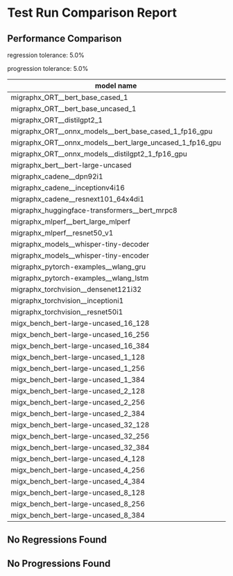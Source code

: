 # Test Run Comparison Report

## Performance Comparison

regression tolerance: 5.0%

progression tolerance: 5.0%

|model name|exit_status|analysis|old_time_ms|new_time_ms|change_ms|percent_change|
|---|---|---|---|---|---|---|
|migraphx_ORT__bert_base_cased_1|PASS|within tol|119.4921|120.8016|1.3095|1.1%|
|migraphx_ORT__bert_base_uncased_1|PASS|within tol|116.644|117.9337|1.2897|1.11%|
|migraphx_ORT__distilgpt2_1|PASS|within tol|74.1677|71.8826|-2.285|-3.08%|
|migraphx_ORT__onnx_models__bert_base_cased_1_fp16_gpu|Numerics|within tol|74.8445|74.8298|-0.0147|-0.02%|
|migraphx_ORT__onnx_models__bert_large_uncased_1_fp16_gpu|Numerics|within tol|302.2826|301.0354|-1.2472|-0.41%|
|migraphx_ORT__onnx_models__distilgpt2_1_fp16_gpu|Numerics|within tol|43.5394|45.0689|1.5296|3.51%|
|migraphx_bert__bert-large-uncased|PASS|within tol|19.0853|19.2321|0.1467|0.77%|
|migraphx_cadene__dpn92i1|PASS|regression|13.0079|14.7845|1.7766|13.66%|
|migraphx_cadene__inceptionv4i16|PASS|within tol|22.0275|22.7938|0.7663|3.48%|
|migraphx_cadene__resnext101_64x4di1|PASS|within tol|6.4678|6.4996|0.0318|0.49%|
|migraphx_huggingface-transformers__bert_mrpc8|PASS|regression|7.2217|7.6019|0.3802|5.26%|
|migraphx_mlperf__bert_large_mlperf|PASS|within tol|27.0973|26.4074|-0.6899|-2.55%|
|migraphx_mlperf__resnet50_v1|Numerics|within tol|14.7763|15.1385|0.3621|2.45%|
|migraphx_models__whisper-tiny-decoder|PASS|within tol|43.7939|43.6828|-0.1111|-0.25%|
|migraphx_models__whisper-tiny-encoder|Numerics|within tol|110.3253|114.099|3.7737|3.42%|
|migraphx_pytorch-examples__wlang_gru|PASS|progression|20.7749|18.9866|-1.7884|-8.61%|
|migraphx_pytorch-examples__wlang_lstm|PASS|regression|9.2327|10.2982|1.0655|11.54%|
|migraphx_torchvision__densenet121i32|PASS|within tol|14.8523|14.8887|0.0365|0.25%|
|migraphx_torchvision__inceptioni1|PASS|within tol|4.0354|4.1253|0.0898|2.23%|
|migraphx_torchvision__resnet50i1|PASS|within tol|2.1229|2.1499|0.027|1.27%|
|migx_bench_bert-large-uncased_16_128|PASS|within tol|25.7703|25.8454|0.0751|0.29%|
|migx_bench_bert-large-uncased_16_256|PASS|within tol|37.4008|37.0247|-0.3762|-1.01%|
|migx_bench_bert-large-uncased_16_384|PASS|within tol|55.3639|56.0583|0.6943|1.25%|
|migx_bench_bert-large-uncased_1_128|PASS|within tol|12.5002|12.6099|0.1098|0.88%|
|migx_bench_bert-large-uncased_1_256|PASS|within tol|12.675|12.6293|-0.0457|-0.36%|
|migx_bench_bert-large-uncased_1_384|PASS|within tol|19.241|19.2733|0.0322|0.17%|
|migx_bench_bert-large-uncased_2_128|PASS|within tol|13.0181|12.8268|-0.1913|-1.47%|
|migx_bench_bert-large-uncased_2_256|PASS|within tol|19.1946|19.3473|0.1527|0.8%|
|migx_bench_bert-large-uncased_2_384|PASS|within tol|19.5817|19.7784|0.1967|1.0%|
|migx_bench_bert-large-uncased_32_128|PASS|within tol|35.6894|35.7023|0.0128|0.04%|
|migx_bench_bert-large-uncased_32_256|PASS|within tol|69.1593|70.2151|1.0558|1.53%|
|migx_bench_bert-large-uncased_32_384|Numerics|within tol|109.9498|109.3232|-0.6267|-0.57%|
|migx_bench_bert-large-uncased_4_128|PASS|within tol|19.558|19.3654|-0.1926|-0.98%|
|migx_bench_bert-large-uncased_4_256|PASS|within tol|20.1814|20.1681|-0.0134|-0.07%|
|migx_bench_bert-large-uncased_4_384|PASS|within tol|23.2233|23.3016|0.0783|0.34%|
|migx_bench_bert-large-uncased_8_128|PASS|within tol|20.2669|20.2606|-0.0063|-0.03%|
|migx_bench_bert-large-uncased_8_256|PASS|within tol|26.3161|26.2253|-0.0908|-0.34%|
|migx_bench_bert-large-uncased_8_384|PASS|within tol|32.5192|32.5483|0.0292|0.09%|

## No Regressions Found

## No Progressions Found

